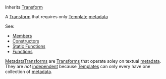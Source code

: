<!-- METADATA TRANSFORM -->

Inherits [Transform](../transform/transform.md)

A [Transform](../transform/transform.md) that requires only [Template](../template/template.md) [metadata](../template/members.md#file)

See:

* [Members](members.md)
* [Constructors](constructors.md)
* [Static Functions](statics.md)
* [Functions](functions.md)

[MetadataTransforms](metadatatransform.md) are [Transforms](../transform/transform.md) that operate soley on textual [metadata](../template/members.md#file). They are *not* [independent](../transform/members.md#independent) because [Templates](../template/template.md) can only every have one collection of [metadata](../template/members.md#file).
